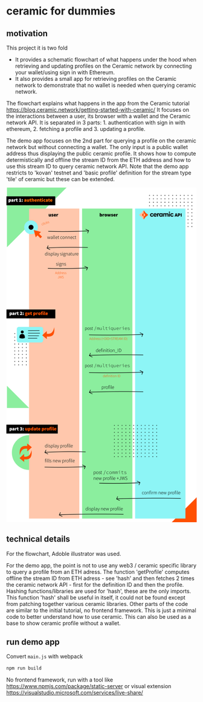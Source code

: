 # ceramic for dummies

## motivation

This project it is two fold
- It provides a schematic flowchart of what happens under the hood when retrieving and updating profiles on the Ceramic network by connecting your wallet/using sign in with Ethereum. 
- It also provides a small app for retrieving profiles on the Ceramic network to demonstrate that no wallet is needed when querying ceramic network.

The flowchart explains what happens in the app from the Ceramic tutorial https://blog.ceramic.network/getting-started-with-ceramic/ It focuses on the interactions between a user, its browser with a wallet and the Ceramic network API. It is separated in 3 parts: 1. authentication with sign in with ethereum, 2. fetching a profile and 3. updating a profile.

The demo app focuses on the 2nd part for querying a profile on the ceramic network but without connecting a wallet. The only input is a public wallet address thus displaying the public ceramic profile. It shows how to compute determistically and offline the stream ID from the ETH address and how to use this stream ID to query ceramic network API. Note that the demo app restricts to 'kovan' testnet and 'basic profile' definition for the stream type 'tile' of ceramic but these can be extended. 

![flowchart](./scheme.jpg)

## technical details
For the flowchart, Adoble illustrator was used.

For the demo app, the point is not to use any web3 / ceramic specific library to query a profile from an ETH adress. The function 'getProfile' computes offline the stream ID from ETH adress - see 'hash' and then fetches 2 times the ceramic network API - first for the definition ID and then the profile. Hashing functions/libraries are used for 'hash', these are the only imports. This function 'hash' shall be useful in itself, it could not be found except from patching together various ceramic libraries. Other parts of the code are similar to the initial tutorial, no frontend framework. This is just a minimal code to better understand how to use ceramic. This can also be used as a base to show ceramic profile without a wallet.

## run demo app
Convert `main.js` with webpack
```bash
npm run build
```

No frontend framework, run with a tool like https://www.npmjs.com/package/static-server or visual extension https://visualstudio.microsoft.com/services/live-share/